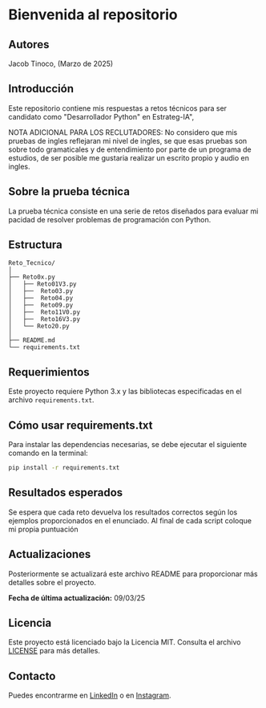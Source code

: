 # Bienvenida al repositorio

## Autores
Jacob Tinoco, (Marzo de 2025)

## Introducción
Este repositorio contiene mis respuestas a retos técnicos para ser candidato como "Desarrollador Python" en Estrateg-IA", 

NOTA ADICIONAL PARA LOS RECLUTADORES:
No considero que mis pruebas de ingles reflejaran mi nivel de ingles, se que esas pruebas son sobre todo gramaticales y de entendimiento
por parte de un programa de estudios, de ser posible me gustaria realizar un escrito propio y audio en ingles.

## Sobre la prueba técnica
La prueba técnica consiste en una serie de retos diseñados para evaluar mi pacidad de resolver problemas de programación con Python.

## Estructura
```
Reto_Tecnico/
│
├── Reto0x.py
│   ├── Reto01V3.py
│   ├──  Reto03.py
│   ├──  Reto04.py
│   ├──  Reto09.py
│   ├──  Reto11V0.py
│   ├──  Reto16V3.py
│   └── Reto20.py
│
├── README.md
└── requirements.txt
```

## Requerimientos
Este proyecto requiere Python 3.x y las bibliotecas especificadas en el archivo `requirements.txt`.

## Cómo usar requirements.txt
Para instalar las dependencias necesarias, se debe ejecutar el siguiente comando en la terminal:

```bash
pip install -r requirements.txt
```

## Resultados esperados
Se espera que cada reto devuelva los resultados correctos según los ejemplos proporcionados en el enunciado. Al final de cada script coloque mi propia puntuación


## Actualizaciones
Posteriormente se actualizará este archivo README para proporcionar más detalles sobre el proyecto.

**Fecha de última actualización:** 09/03/25

## Licencia
Este proyecto está licenciado bajo la Licencia MIT. Consulta el archivo [LICENSE](LICENSE) para más detalles.

## Contacto
Puedes encontrarme en [LinkedIn](https://www.linkedin.com/in/jacob-t-329675258/) o en [Instagram](https://www.instagram.com/jknc.0/).
